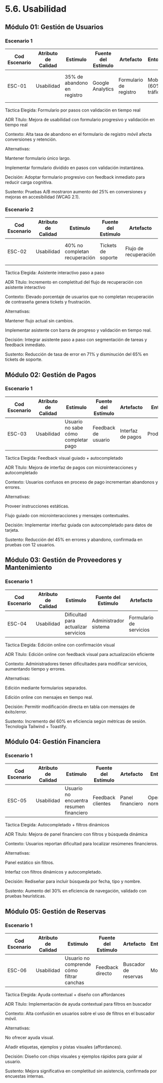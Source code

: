 # 5.6. Usabilidad

## Módulo 01: Gestión de Usuarios
### Escenario 1

| Cod Escenario | Atributo de Calidad | Estímulo | Fuente del Estímulo | Artefacto | Entorno | Respuesta | Medida de Respuesta |
| --- | --- | --- | --- | --- | --- | --- | --- |
| ESC-01 | Usabilidad | 35% de abandono en registro | Google Analytics | Formulario de registro | Mobile (60% tráfico) | Rediseño progresivo con validación inmediata | Reducción al 15% de abandono |

Táctica Elegida: Formulario por pasos con validación en tiempo real

ADR
Título:
Mejora de usabilidad con formulario progresivo y validación en tiempo real

Contexto:
Alta tasa de abandono en el formulario de registro móvil afecta conversiones y retención.

Alternativas:

Mantener formulario único largo.

Implementar formulario dividido en pasos con validación instantánea.

Decisión:
Adoptar formulario progresivo con feedback inmediato para reducir carga cognitiva.

Sustento:
Pruebas A/B mostraron aumento del 25% en conversiones y mejoras en accesibilidad (WCAG 2.1).

### Escenario 2

| Cod Escenario | Atributo de Calidad | Estímulo | Fuente del Estímulo | Artefacto | Entorno | Respuesta | Medida de Respuesta |
| --- | --- | --- | --- | --- | --- | --- | --- |
| ESC-02| Usabilidad | 40% no completan recuperación | Tickets de soporte | Flujo de recuperación | Multiplataforma | Asistente paso a paso con validación | 78% completitud del proceso |


Táctica Elegida: Asistente interactivo paso a paso

ADR
Título:
Incremento en completitud del flujo de recuperación con asistente interactivo

Contexto:
Elevado porcentaje de usuarios que no completan recuperación de contraseña genera tickets y frustración.

Alternativas:

Mantener flujo actual sin cambios.

Implementar asistente con barra de progreso y validación en tiempo real.

Decisión:
Integrar asistente paso a paso con segmentación de tareas y feedback inmediato.

Sustento:
Reducción de tasa de error en 71% y disminución del 65% en tickets de soporte.

## Módulo 02: Gestión de Pagos
### Escenario 1

| Cod Escenario | Atributo de Calidad | Estímulo | Fuente del Estímulo | Artefacto | Entorno | Respuesta | Medida de Respuesta |
| --- | --- | --- | --- | --- | --- | --- | --- |
| ESC-03 | Usabilidad | Usuario no sabe cómo completar pago | Feedback de usuario | Interfaz de pagos | Producción | Instrucciones visuales paso a paso | 70% reducción en abandonos |


Táctica Elegida: Feedback visual guiado + autocompletado

ADR
Título:
Mejora de interfaz de pagos con microinteracciones y autocompletado

Contexto:
Usuarios confusos en proceso de pago incrementan abandonos y errores.

Alternativas:

Proveer instrucciones estáticas.

Flujo guiado con microinteracciones y mensajes contextuales.

Decisión:
Implementar interfaz guiada con autocompletado para datos de tarjeta.

Sustento:
Reducción del 45% en errores y abandono, confirmada en pruebas con 12 usuarios.

## Módulo 03: Gestión de Proveedores y Mantenimiento
### Escenario 1

| Cod Escenario | Atributo de Calidad | Estímulo | Fuente del Estímulo | Artefacto | Entorno | Respuesta | Medida de Respuesta |
| --- | --- | --- | --- | --- | --- | --- | --- |
| ESC-04 | Usabilidad | Dificultad para actualizar servicios | Administrador sistema | Formulario de servicios | Operación normal | Edición online con validación instantánea | Tiempo medio edición <1.5 min |

Táctica Elegida: Edición online con confirmación visual

ADR
Título:
Edición online con feedback visual para actualización eficiente

Contexto:
Administradores tienen dificultades para modificar servicios, aumentando tiempo y errores.

Alternativas:

Edición mediante formularios separados.

Edición online con mensajes en tiempo real.

Decisión:
Permitir modificación directa en tabla con mensajes de éxito/error.

Sustento:
Incremento del 60% en eficiencia según métricas de sesión. Tecnología Tailwind + Toastify.

## Módulo 04: Gestión Financiera
### Escenario 1

| Cod Escenario | Atributo de Calidad | Estímulo | Fuente del Estímulo | Artefacto | Entorno | Respuesta | Medida de Respuesta |
| --- | --- | --- | --- | --- | --- | --- | --- |
| ESC-05 | Usabilidad | Usuario no encuentra resumen financiero | Feedback clientes | Panel financiero | Operación normal | Filtros + búsqueda autocompletada | 85% tareas completadas <2 min |

Táctica Elegida: Autocompletado + filtros dinámicos

ADR
Título:
Mejora de panel financiero con filtros y búsqueda dinámica

Contexto:
Usuarios reportan dificultad para localizar resúmenes financieros.

Alternativas:

Panel estático sin filtros.

Interfaz con filtros dinámicos y autocompletado.

Decisión:
Rediseñar para incluir búsqueda por fecha, tipo y nombre.

Sustento:
Aumento del 30% en eficiencia de navegación, validado con pruebas heurísticas.

## Módulo 05: Gestión de Reservas
### Escenario 1

| Cod Escenario | Atributo de Calidad | Estímulo | Fuente del Estímulo | Artefacto | Entorno | Respuesta | Medida de Respuesta |
| --- | --- | --- | --- | --- | --- | --- | --- |
| ESC-06 | Usabilidad | Usuario no comprende cómo filtrar canchas | Feedback directo | Buscador de reservas | Mobile | Ayuda contextual + diseño con affordances | 70% usuarios completan sin ayuda |


Táctica Elegida: Ayuda contextual + diseño con affordances

ADR
Título:
Implementación de ayuda contextual para filtros en buscador

Contexto:
Alta confusión en usuarios sobre el uso de filtros en el buscador móvil.

Alternativas:

No ofrecer ayuda visual.

Añadir etiquetas, ejemplos y pistas visuales (affordances).

Decisión:
Diseño con chips visuales y ejemplos rápidos para guiar al usuario.

Sustento:
Mejora significativa en completitud sin asistencia, confirmada por encuestas internas.